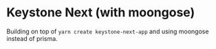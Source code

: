 # Keystone Next (with moongose)

Building on top of `yarn create keystone-next-app` and using moongose instead of prisma. 
